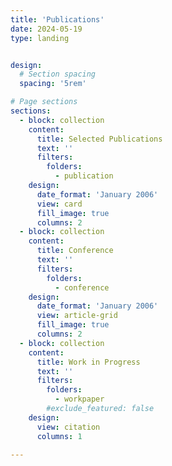 ```yaml
---
title: 'Publications'
date: 2024-05-19
type: landing


design:
  # Section spacing
  spacing: '5rem'

# Page sections
sections:
  - block: collection
    content:
      title: Selected Publications
      text: ''
      filters:
        folders:
          - publication
    design:
      date_format: 'January 2006'
      view: card
      fill_image: true
      columns: 2
  - block: collection
    content:
      title: Conference
      text: ''
      filters:
        folders:
          - conference
    design:
      date_format: 'January 2006'
      view: article-grid
      fill_image: true
      columns: 2
  - block: collection
    content:
      title: Work in Progress
      text: ''
      filters:
        folders:
          - workpaper
        #exclude_featured: false
    design:
      view: citation
      columns: 1

---
```

